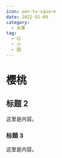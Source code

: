 ```yaml
---
icon: pen-to-square
date: 2022-01-09
category:
  - 水果
tag:
  - 红
  - 小
  - 圆
---
```

# 樱桃

## 标题 2

这里是内容。

### 标题 3

这里是内容。
